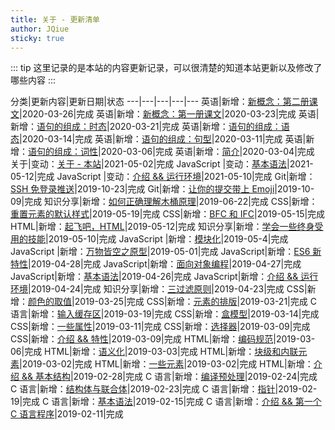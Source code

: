 ```yaml
---
title: 关于 - 更新清单
author: JQiue
sticky: true
---
```


::: tip
这里记录的是本站的内容更新记录，可以很清楚的知道本站更新以及修改了哪些内容
:::

分类|更新内容|更新日期|状态
---|---|---|---|---
英语|新增：[新概念：第二册课文](/subject/english/6/)|2020-03-26|完成
英语|新增：[新概念：第一册课文](/subject/english/7/)|2020-03-23|完成
英语|新增：[语句的组成：时态](/subject/english/5/)|2020-03-21|完成
英语|新增：[语句的组成：语态](/subject/english/4/)|2020-03-14|完成
英语|新增：[语句的组成：句型](/subject/english/3/)|2020-03-11|完成
英语|新增：[语句的组成：词性](/subject/english/2/)|2020-03-06|完成
英语|新增：[简介](/subject/english/1/)|2020-03-04|完成
关于|变动：[关于 - 本站](/about/content/)|2021-05-02|完成
JavaScript |变动：[基本语法](/language/js/2/)|2021-05-12|完成
JavaScript |变动：[介绍 && 运行环境](/language/js/1/)|2021-05-10|完成
Git|新增：[SSH 免登录推送](/devtools/git/4/)|2019-10-23|完成
Git|新增：[让你的提交带上 Emoji](/devtools/git/3/)|2019-10-09|完成
知识分享|新增：[如何正确理解木桶原理](/store/share/3/)|2019-06-22|完成
CSS|新增：[重置元素的默认样式](/web/css/8/)|2019-05-19|完成
CSS|新增：[BFC 和 IFC](/web/css/7/)|2019-05-15|完成
HTML|新增：[起飞吧，HTML](/web/html/6/)|2019-05-12|完成
知识分享|新增：[学会一些终身受用的技能](/store/share/2/)|2019-05-10|完成
JavaScript |新增：[模块化](/language/js/6/)|2019-05-4|完成
JavaScript |新增：[万物皆空之原型](/language/js/5/)|2019-05-01|完成
JavaScript|新增：[ES6 新特性](/language/js/4/)|2019-04-28|完成
JavaScript|新增：[面向对象编程](/language/js/3/)|2019-04-27|完成
JavaScript|新增：[基本语法](/language/js/2/)|2019-04-26|完成
JavaScript|新增：[介绍 && 运行环境](/language/js/1/)|2019-04-24|完成
知识分享|新增：[三过滤原则](/store/share/1/)|2019-04-23|完成
CSS|新增：[颜色的取值](/web/css/6/)|2019-03-25|完成
CSS|新增：[元素的排版](/web/css/5/)|2019-03-21|完成
C 语言|新增：[输入缓存区](/language/c/6/)|2019-03-19|完成
CSS|新增：[盒模型](/web/css/4/)|2019-03-14|完成
CSS|新增：[一些属性](/web/css/3/)|2019-03-11|完成
CSS|新增：[选择器](/web/css/2/)|2019-03-09|完成
CSS|新增：[介绍 && 特性](/web/css/1/)|2019-03-09|完成
HTML|新增：[编码规范](/web/html/5/)|2019-03-06|完成
HTML|新增：[语义化](/web/html/4/)|2019-03-03|完成
HTML|新增：[块级和内联元素](/web/html/3/)|2019-03-02|完成
HTML|新增：[一些元素](/web/html/2/)|2019-03-02|完成
HTML|新增：[介绍 && 基本结构](/web/html/1/)|2019-02-28|完成
C 语言|新增：[编译预处理](/language/c/5/)|2019-02-24|完成
C 语言|新增：[结构体与联合体](/language/c/4/)|2019-02-23|完成
C 语言|新增：[指针](/language/c/3/)|2019-02-19|完成
C 语言|新增：[基本语法](/language/c/2/)|2019-02-15|完成
C 语言|新增：[介绍 && 第一个 C 语言程序](/language/c/1/)|2019-02-11|完成
